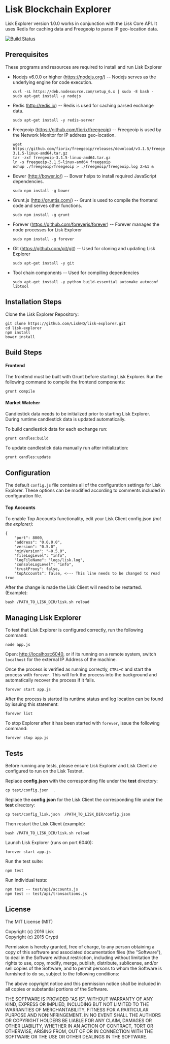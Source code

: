 # Lisk Blockchain Explorer

Lisk Explorer version 1.0.0 works in conjunction with the Lisk Core API. It uses Redis for caching data and Freegeoip to parse IP geo-location data.

[![Build Status](https://travis-ci.org/LiskHQ/lisk-explorer.svg?branch=development)](https://travis-ci.org/LiskHQ/lisk-explorer)

## Prerequisites

These programs and resources are required to install and run Lisk Explorer

- Nodejs v6.0.0 or higher (<https://nodejs.org/>) -- Nodejs serves as the underlying engine for code execution.

  ```
  curl -sL https://deb.nodesource.com/setup_6.x | sudo -E bash -
  sudo apt-get install -y nodejs
  ```

- Redis (<http://redis.io>) -- Redis is used for caching parsed exchange data.

  `sudo apt-get install -y redis-server`

- Freegeoip (<https://github.com/fiorix/freegeoip>) -- Freegeoip is used by the Network Monitor for IP address geo-location.

  ```
  wget https://github.com/fiorix/freegeoip/releases/download/v3.1.5/freegeoip-3.1.5-linux-amd64.tar.gz
  tar -zxf freegeoip-3.1.5-linux-amd64.tar.gz
  ln -s freegeoip-3.1.5-linux-amd64 freegeoip
  nohup ./freegeoip/freegeoip > ./freegeoip/freegeoip.log 2>&1 &
  ```

- Bower (<http://bower.io/>) -- Bower helps to install required JavaScript dependencies.

  `sudo npm install -g bower`

- Grunt.js (<http://gruntjs.com/>) -- Grunt is used to compile the frontend code and serves other functions.

  `sudo npm install -g grunt`

- Forever (<https://github.com/foreverjs/forever>) -- Forever manages the node processes for Lisk Explorer

  `sudo npm install -g forever`

- Git (<https://github.com/git/git>) -- Used for cloning and updating Lisk Explorer

  `sudo apt-get install -y git`

- Tool chain components -- Used for compiling dependencies

  `sudo apt-get install -y python build-essential automake autoconf libtool`

## Installation Steps

Clone the Lisk Explorer Repository:

```
git clone https://github.com/LiskHQ/lisk-explorer.git
cd lisk-explorer
npm install
bower install
```

## Build Steps

#### Frontend
 The frontend must be built with Grunt before starting Lisk Explorer. Run the following command to compile the frontend components:

`grunt compile`

#### Market Watcher
 Candlestick data needs to be initialized prior to starting Lisk Explorer. During runtime candlestick data is updated automatically.

To build candlestick data for each exchange run:

`grunt candles:build`

To update candlestick data manually run after initialization:

`grunt candles:update`

## Configuration

The default `config.js` file contains all of the configuration settings for Lisk Explorer. These options can be modified according to comments included in configuration file.

#### Top Accounts

To enable Top Accounts functionality, edit your Lisk Client config.json _(not the explorer)_:

```
{
    "port": 8000,
    "address": "0.0.0.0",
    "version": "0.5.0",
    "minVersion": "~0.5.0",
    "fileLogLevel": "info",
    "logFileName": "logs/lisk.log",
    "consoleLogLevel": "info",
    "trustProxy": false,
    "topAccounts": false, <--- This line needs to be changed to read true
```

After the change is made the Lisk Client will need to be restarted. (Example):

`bash /PATH_TO_LISK_DIR/lisk.sh reload`

## Managing Lisk Explorer

To test that Lisk Explorer is configured correctly, run the following command:

`node app.js`

Open: <http://localhost:6040>, or if its running on a remote system, switch `localhost` for the external IP Address of the machine.

Once the process is verified as running correctly, `CTRL+C` and start the process with `forever`. This will fork the process into the background and automatically recover the process if it fails.

`forever start app.js`

After the process is started its runtime status and log location can be found by issuing this statement:

`forever list`

To stop Explorer after it has been started with `forever`, issue the following command:

`forever stop app.js`

## Tests

Before running any tests, please ensure Lisk Explorer and Lisk Client are configured to run on the Lisk Testnet.

Replace **config.json** with the corresponding file under the **test** directory:

`cp test/config.json  .`

Replace the **config.json** for the Lisk Client the corresponding file under the **test** directory:

`cp test/config_lisk.json  /PATH_TO_LISK_DIR/config.json`

Then restart the Lisk Client (example):

`bash /PATH_TO_LISK_DIR/lisk.sh reload`

Launch Lisk Explorer (runs on port 6040):

`forever start app.js`

Run the test suite:

`npm test`

Run individual tests:

```
npm test -- test/api/accounts.js
npm test -- test/api/transactions.js
```

## License

The MIT License (MIT)

Copyright (c) 2016 Lisk<br>
Copyright (c) 2015 Crypti

Permission is hereby granted, free of charge, to any person obtaining a copy of this software and associated documentation files (the "Software"), to deal in the Software without restriction, including without limitation the rights to use, copy, modify, merge, publish, distribute, sublicense, and/or sell copies of the Software, and to permit persons to whom the Software is furnished to do so, subject to the following conditions:

The above copyright notice and this permission notice shall be included in all copies or substantial portions of the Software.

THE SOFTWARE IS PROVIDED "AS IS", WITHOUT WARRANTY OF ANY KIND, EXPRESS OR IMPLIED, INCLUDING BUT NOT LIMITED TO THE WARRANTIES OF MERCHANTABILITY, FITNESS FOR A PARTICULAR PURPOSE AND NONINFRINGEMENT. IN NO EVENT SHALL THE AUTHORS OR COPYRIGHT HOLDERS BE LIABLE FOR ANY CLAIM, DAMAGES OR OTHER LIABILITY, WHETHER IN AN ACTION OF CONTRACT, TORT OR OTHERWISE, ARISING FROM, OUT OF OR IN CONNECTION WITH THE SOFTWARE OR THE USE OR OTHER DEALINGS IN THE SOFTWARE.
